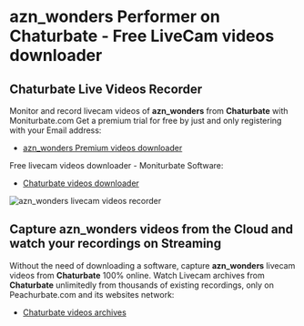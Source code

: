 # azn_wonders Performer on Chaturbate - Free LiveCam videos downloader

## Chaturbate Live Videos Recorder

Monitor and record livecam videos of **azn_wonders** from **Chaturbate** with Moniturbate.com
Get a premium trial for free by just and only registering with your Email address:
* [azn_wonders Premium videos downloader](https://moniturbate.com/request-demo-licence-key.html)

Free livecam videos downloader - Moniturbate Software:
* [Chaturbate videos downloader](https://moniturbate.com/moniturbate-download-software.html)

![azn_wonders livecam videos recorder](https://peachurnet.com/templates/moniturbate-software.png)


## Capture azn_wonders videos from the Cloud and watch your recordings on Streaming

Without the need of downloading a software, capture **azn_wonders** livecam videos from **Chaturbate** 100% online.
Watch Livecam archives from **Chaturbate** unlimitedly from thousands of existing recordings, only on Peachurbate.com and its websites network:
* [Chaturbate videos archives](https://peachurnet.com/)